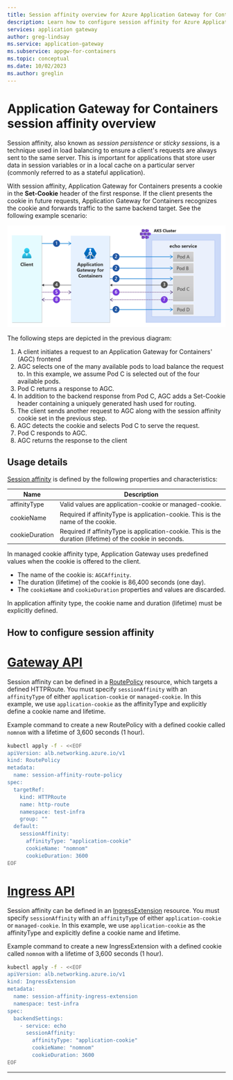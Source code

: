 ```yaml
---
title: Session affinity overview for Azure Application Gateway for Containers
description: Learn how to configure session affinity for Azure Application Gateway for Containers.
services: application gateway
author: greg-lindsay
ms.service: application-gateway
ms.subservice: appgw-for-containers
ms.topic: conceptual
ms.date: 10/02/2023
ms.author: greglin
---
```


# Application Gateway for Containers session affinity overview

Session affinity, also known as *session persistence* or *sticky sessions*, is a technique used in load balancing to ensure a client's requests are always sent to the same server. This is important for applications that store user data in session variables or in a local cache on a particular server (commonly referred to as a stateful application).

With session affinity, Application Gateway for Containers presents a cookie in the **Set-Cookie** header of the first response. If the client presents the cookie in future requests, Application Gateway for Containers recognizes the cookie and forwards traffic to the same backend target. See the following example scenario:

  ![A diagram depicting Application Gateway for Containers session affinity.](./media/session-affinity/session-affinity.png)

The following steps are depicted in the previous diagram:
1. A client initiates a request to an Application Gateway for Containers' (AGC) frontend
2. AGC selects one of the many available pods to load balance the request to. In this example, we assume Pod C is selected out of the four available pods.
3. Pod C returns a response to AGC.
4. In addition to the backend response from Pod C, AGC adds a Set-Cookie header containing a uniquely generated hash used for routing.
5. The client sends another request to AGC along with the session affinity cookie set in the previous step.
6. AGC detects the cookie and selects Pod C to serve the request.
7. Pod C responds to AGC.
8. AGC returns the response to the client

## Usage details

[Session affinity](api-specification-kubernetes.md#alb.networking.azure.io/v1.SessionAffinity) is defined by the following properties and characteristics:

| Name | Description |
| ---- | ----------- |
| affinityType | Valid values are application-cookie or managed-cookie. |
| cookieName | Required if affinityType is application-cookie.  This is the name of the cookie. |
| cookieDuration | Required if affinityType is application-cookie.  This is the duration (lifetime) of the cookie in seconds. |

In managed cookie affinity type, Application Gateway uses predefined values when the cookie is offered to the client.
- The name of the cookie is: `AGCAffinity`.
- The duration (lifetime) of the cookie is 86,400 seconds (one day).
- The `cookieName` and `cookieDuration` properties and values are discarded.

In application affinity type, the cookie name and duration (lifetime) must be explicitly defined.

## How to configure session affinity

# [Gateway API](#tab/session-affinity-gateway-api)

Session affinity can be defined in a [RoutePolicy](api-specification-kubernetes.md#alb.networking.azure.io/v1.RoutePolicy) resource, which targets a defined HTTPRoute.  You must specify `sessionAffinity` with an `affinityType` of either `application-cookie` or `managed-cookie`.  In this example, we use `application-cookie` as the affinityType and explicitly define a cookie name and lifetime.

Example command to create a new RoutePolicy with a defined cookie called `nomnom` with a lifetime of 3,600 seconds (1 hour).

```bash
kubectl apply -f - <<EOF
apiVersion: alb.networking.azure.io/v1
kind: RoutePolicy
metadata:
  name: session-affinity-route-policy
spec:
  targetRef:
    kind: HTTPRoute
    name: http-route
    namespace: test-infra
    group: ""
  default:
    sessionAffinity: 
      affinityType: "application-cookie"
      cookieName: "nomnom"
      cookieDuration: 3600
EOF
```

# [Ingress API](#tab/session-affinity-ingress-api)

Session affinity can be defined in an [IngressExtension](api-specification-kubernetes.md#alb.networking.azure.io/v1.IngressExtensionSpec) resource.  You must specify `sessionAffinity` with an `affinityType` of either `application-cookie` or `managed-cookie`.  In this example, we use `application-cookie` as the affinityType and explicitly define a cookie name and lifetime.

Example command to create a new IngressExtension with a defined cookie called `nomnom` with a lifetime of 3,600 seconds (1 hour).

```bash
kubectl apply -f - <<EOF
apiVersion: alb.networking.azure.io/v1
kind: IngressExtension
metadata:
  name: session-affinity-ingress-extension
  namespace: test-infra
spec:
  backendSettings:
    - service: echo
      sessionAffinity:
        affinityType: "application-cookie"
        cookieName: "nomnom"
        cookieDuration: 3600
EOF
```

---
